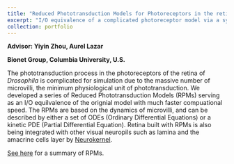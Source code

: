 ```yaml
---
title: "Reduced Phototransduction Models for Photoreceptors in the retina of *Drosophila*"
excerpt: "I/O equivalence of a complicated photoreceptor model via a systematic approach<br/><img src='/images/projects/RPM.png' width='400' height='400'>"
collection: portfolio
---
```




**Advisor: Yiyin Zhou, Aurel Lazar** 

**Bionet Group, Columbia University, U.S.**



The phototransduction process in the photoreceptors of the retina of *Drosophila* is complicated for simulation due to the massive number of microvilli, the minimum physiological unit of phototransduction. We developed a series of Reduced Phototransduction Models (RPMs) serving as an I/O equilvalence of the orignial model with much faster compuational speed. The RPMs are based on the dynamics of microvilli, and can be described by either a set of ODEs (Ordinary Differential Equations) or a kinetic PDE (Partial Differential Equation). Retina built with RPMs is also being integrated with other visual neuropils such as lamina and the amacrine cells layer by [Neurokernel](http://neurokernel.github.io). 

[See here](https://qiuyoungwang.github.io/files/projects/RPM.pdf) for a summary of RPMs.
